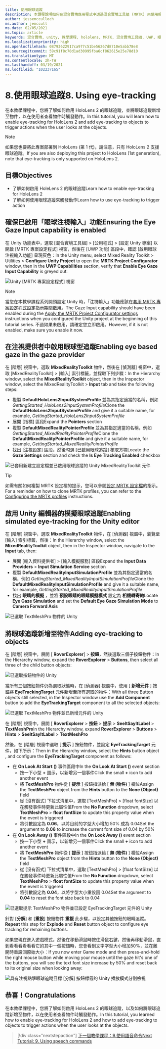 ```yaml
---
title: 使用眼球追蹤
description: 本課程說明如何在混合實境應用程式中透過混合實境工具組 (MRTK) 來使用眼球追蹤。
author: jessemcculloch
ms.author: jemccull
ms.date: 02/05/2021
ms.topic: article
keywords: 混合實境, unity, 教學課程, hololens, MRTK, 混合實境工具組, UWP, 眼球追蹤
ms.localizationpriority: high
ms.openlocfilehash: 08793622917ca977c51be56267d8710e5abb78e8
ms.sourcegitcommit: 59c91f8c70d1ad30995fba6cf862615e25e78d10
ms.translationtype: MT
ms.contentlocale: zh-TW
ms.lasthandoff: 03/19/2021
ms.locfileid: "102237165"
---
```

# <a name="8-using-eye-tracking"></a><span data-ttu-id="42f42-104">8.使用眼球追蹤</span><span class="sxs-lookup"><span data-stu-id="42f42-104">8. Using eye-tracking</span></span>

<span data-ttu-id="42f42-105">在本教學課程中，您將了解如何啟用 HoloLens 2 的眼球追蹤，並將眼球追蹤新增至物件，以在使用者查看物件時觸發動作。</span><span class="sxs-lookup"><span data-stu-id="42f42-105">In this tutorial, you will learn how to enable eye-tracking for HoloLens 2 and add eye-tracking to objects to trigger actions when the user looks at the objects.</span></span>

> [!NOTE]
> <span data-ttu-id="42f42-106">如果您也要將此專案部署到 HoloLens (第 1 代)，請注意，只有 HoloLens 2 支援眼球追蹤。</span><span class="sxs-lookup"><span data-stu-id="42f42-106">If you are also deploying this project to HoloLens (1st generation), note that eye-tracking is only supported on HoloLens 2.</span></span>

## <a name="objectives"></a><span data-ttu-id="42f42-107">目標</span><span class="sxs-lookup"><span data-stu-id="42f42-107">Objectives</span></span>

* <span data-ttu-id="42f42-108">了解如何啟用 HoleLens 2 的眼球追蹤</span><span class="sxs-lookup"><span data-stu-id="42f42-108">Learn how to enable eye-tracking for HoleLens 2</span></span>
* <span data-ttu-id="42f42-109">了解如何使用眼球追蹤來觸發動作</span><span class="sxs-lookup"><span data-stu-id="42f42-109">Learn how to use eye-tracking to trigger action</span></span>

## <a name="ensuring-the-eye-gaze-input-capability-is-enabled"></a><span data-ttu-id="42f42-110">確保已啟用「眼球注視輸入」功能</span><span class="sxs-lookup"><span data-stu-id="42f42-110">Ensuring the Eye Gaze Input capability is enabled</span></span>

<span data-ttu-id="42f42-111">在 Unity 功能表中，選取 [混合實境工具組] > [公用程式] > [設定 Unity 專案] 以開啟 [MRTK 專案設定程式] 視窗，然後在 [UWP 功能] 區段中，確認 [啟用眼球注視輸入功能] 呈現灰色：</span><span class="sxs-lookup"><span data-stu-id="42f42-111">In the Unity menu, select Mixed Reality Toolkit > Utilities > **Configure Unity Project** to open the **MRTK Project Configurator** window, then in the **UWP Capabilities** section, verify that **Enable Eye Gaze Input Capability** is greyed out:</span></span>

![Unity [MRTK 專案設定程式] 視窗](images/mr-learning-base/base-08-section1-step1-1.png)

> [!NOTE]
> <span data-ttu-id="42f42-113">當您在本教學課程系列開頭設定 Unity 時，「注視輸入」功能應該在[套用 MRTK 專案設定程式設定](mr-learning-base-02.md#creating-and-configuring-the-scene)指示期間啟用。</span><span class="sxs-lookup"><span data-stu-id="42f42-113">The Gaze Input capability should have been enabled during the [Apply the MRTK Project Configurator settings](mr-learning-base-02.md#creating-and-configuring-the-scene) instructions when you configured the Unity project at the beginning of this tutorial series.</span></span> <span data-ttu-id="42f42-114">不過如果未啟用，請確定您立即啟用。</span><span class="sxs-lookup"><span data-stu-id="42f42-114">However, if it is not enabled, make sure you enable it now.</span></span>

## <a name="enabling-eye-based-gaze-in-the-gaze-provider"></a><span data-ttu-id="42f42-115">在注視提供者中啟用眼球型追蹤</span><span class="sxs-lookup"><span data-stu-id="42f42-115">Enabling eye based gaze in the gaze provider</span></span>

<span data-ttu-id="42f42-116">在 [階層] 視窗中，選取 **MixedRealityToolkit** 物件，然後在 [偵測器] 視窗中，選取 [MixedRealityToolkit] > [輸入] 索引標籤，並採取下列步驟：</span><span class="sxs-lookup"><span data-stu-id="42f42-116">In the Hierarchy window, select the **MixedRealityToolkit** object, then in the Inspector window, select the MixedRealityToolkit > **Input** tab and take the following steps:</span></span>

* <span data-ttu-id="42f42-117">複製 **DefaultHoloLens2InputSystemProfile** 並為其指定適當的名稱，例如 _GettingStarted_HoloLens2InputSystemProfile_</span><span class="sxs-lookup"><span data-stu-id="42f42-117">Clone the **DefaultHoloLens2InputSystemProfile** and give it a suitable name, for example, _GettingStarted_HoloLens2InputSystemProfile_</span></span>
* <span data-ttu-id="42f42-118">展開 [指標] 區段</span><span class="sxs-lookup"><span data-stu-id="42f42-118">Expand the **Pointers** section</span></span>
* <span data-ttu-id="42f42-119">複製 **DefaultMixedRealityPointerProfile** 並為其指定適當的名稱，例如 _GettingStarted_MixedRealityPointerProfile_</span><span class="sxs-lookup"><span data-stu-id="42f42-119">Clone the **DefaultMixedRealityPointerProfile** and give it a suitable name, for example, _GettingStarted_MixedRealityPointerProfile_</span></span>
* <span data-ttu-id="42f42-120">找出 [注視設定] 區段，然後勾選 [已啟用眼球追蹤] 核取方塊</span><span class="sxs-lookup"><span data-stu-id="42f42-120">Locate the **Gaze Settings** section and check the **Is Eye Tracking Enabled** checkbox</span></span>

![已套用新建立設定檔並已啟用眼球追蹤的 Unity MixedRealityToolkit 元件](images/mr-learning-base/base-08-section2-step1-1.png)

> [!TIP]
> <span data-ttu-id="42f42-122">如需有關如何複製 MRTK 設定檔的提示，您可以參閱[設定 MRTK 設定檔](mr-learning-base-03.md)的指示。</span><span class="sxs-lookup"><span data-stu-id="42f42-122">For a reminder on how to clone MRTK profiles, you can refer to the [Configuring the MRTK profiles](mr-learning-base-03.md) instructions.</span></span>

## <a name="enabling-simulated-eye-tracking-for-the-unity-editor"></a><span data-ttu-id="42f42-123">啟用 Unity 編輯器的模擬眼球追蹤</span><span class="sxs-lookup"><span data-stu-id="42f42-123">Enabling simulated eye-tracking for the Unity editor</span></span>

<span data-ttu-id="42f42-124">在 [階層] 視窗中，選取 **MixedRealityToolkit** 物件，在 [偵測器] 視窗中，瀏覽至 [輸入] 索引標籤，然後：</span><span class="sxs-lookup"><span data-stu-id="42f42-124">In the Hierarchy window, select the **MixedRealityToolkit** object, then in the Inspector window, navigate to the **Input** tab, then:</span></span>

* <span data-ttu-id="42f42-125">展開 [輸入資料提供者]  >  [輸入模擬服務] 區段</span><span class="sxs-lookup"><span data-stu-id="42f42-125">Expand the **Input Data Providers** > **Input Simulation Service** section</span></span>
* <span data-ttu-id="42f42-126">複製 **DefaultMixedRealityInputSimulationProfile** 並為其指定適當的名稱，例如 _GettingStarted_MixedRealityInputSimulationProfile_</span><span class="sxs-lookup"><span data-stu-id="42f42-126">Clone the **DefaultMixedRealityInputSimulationProfile** and give it a suitable name, for example, _GettingStarted_MixedRealityInputSimulationProfile_</span></span>
* <span data-ttu-id="42f42-127">找出 **眼睛的模擬** ，並將 **預設眼睛的眼睛模擬模式** 設定為 **相機轉寄軸**</span><span class="sxs-lookup"><span data-stu-id="42f42-127">Locate **Eye Gaze Simulation** and set the **Default Eye Gaze Simulation Mode** to **Camera Forward Axis**</span></span>

![已選取 TextMeshPro 物件的 Unity](images/mr-learning-base/base-08-section3-step1-1.png)

## <a name="adding-eye-tracking-to-objects"></a><span data-ttu-id="42f42-129">將眼球追蹤新增至物件</span><span class="sxs-lookup"><span data-stu-id="42f42-129">Adding eye-tracking to objects</span></span>

<span data-ttu-id="42f42-130">在 [階層] 視窗中，展開 [ **RoverExplorer**]  >  **按鈕**，然後選取三個子按鈕物件：</span><span class="sxs-lookup"><span data-stu-id="42f42-130">In the Hierarchy window, expand the **RoverExplorer** > **Buttons**, then select all three of the child button objects:</span></span>

![已選取按鈕物件的 Unity](images/mr-learning-base/base-08-section4-step1-1.png)

<span data-ttu-id="42f42-132">當所有三個按鈕物件仍為選取狀態時，在 [偵測器] 視窗中，使用 [ **新增元件** ] 按鈕將 **EyeTrackingTarget** 元件新增至所有選取的物件：</span><span class="sxs-lookup"><span data-stu-id="42f42-132">With all three Button objects still selected, in the Inspector window use the **Add Component** button to add the **EyeTrackingTarget** component to all the selected objects:</span></span>

![已選取 TextMeshPro 物件並已新增元件的 Unity](images/mr-learning-base/base-08-section4-step1-2.png)

<span data-ttu-id="42f42-134">在 [階層] 視窗中，展開 [ **RoverExplorer**  >  **按鈕**  >  **提示**  >  **SeeItSayItLabel**  >  **TextMeshPro**</span><span class="sxs-lookup"><span data-stu-id="42f42-134">In the Hierarchy window, expand **RoverExplorer** > **Buttons** > **Hints** > **SeeItSayItLabel** > **TextMeshPro**</span></span>

<span data-ttu-id="42f42-135">然後，在 [階層] 視窗中選取 [ **提示** ] 按鈕物件，並設定 **EyeTrackingTarget** 元件，如下所示：</span><span class="sxs-lookup"><span data-stu-id="42f42-135">Then in the Hierarchy window, select the **Hints** button object , and configure the **EyeTrackingTarget** component as follows:</span></span>

* <span data-ttu-id="42f42-136">在 **On Look At Start ()** 事件區段中</span><span class="sxs-lookup"><span data-stu-id="42f42-136">In the **On Look At Start ()** event section</span></span>
  * <span data-ttu-id="42f42-137">按一下小型 **+** 圖示，以新增另一個事件</span><span class="sxs-lookup"><span data-stu-id="42f42-137">Click the small **+** icon to add another event</span></span>
  * <span data-ttu-id="42f42-138">將  **TextMeshPro** 物件從 [ **提示** ] 按鈕指派給 [ **無 (物件)** ] 欄位</span><span class="sxs-lookup"><span data-stu-id="42f42-138">Assign the  **TextMeshPro** object from the **Hints** button to the **None (Object)** field</span></span>
  * <span data-ttu-id="42f42-139">從 [沒有函式] 下拉式清單中，選取 [TextMeshPro]  >  [float fontSize] 以在觸發事件時更新此屬性值</span><span class="sxs-lookup"><span data-stu-id="42f42-139">From the **No Function** dropdown, select **TextMeshPro** > **float fontSize** to update this property value when the event is triggered</span></span>
  * <span data-ttu-id="42f42-140">將引數設定為 **0.06**，以將目前的字型大小增加 50% 成為 0.04</span><span class="sxs-lookup"><span data-stu-id="42f42-140">Set the argument to **0.06** to increase the current font size of 0.04 by 50%</span></span>
* <span data-ttu-id="42f42-141">在 **On Look Away ()** 事件區段中</span><span class="sxs-lookup"><span data-stu-id="42f42-141">In the **On Look Away ()** event section</span></span>
  * <span data-ttu-id="42f42-142">按一下小型 **+** 圖示，以新增另一個事件</span><span class="sxs-lookup"><span data-stu-id="42f42-142">Click the small **+** icon to add another event</span></span>
  * <span data-ttu-id="42f42-143">將  **TextMeshPro** 物件從 [ **提示** ] 按鈕指派給 [ **無 (物件)** ] 欄位</span><span class="sxs-lookup"><span data-stu-id="42f42-143">Assign the  **TextMeshPro** object from the **Hints** button to the **None (Object)** field</span></span>
  * <span data-ttu-id="42f42-144">從 [沒有函式] 下拉式清單中，選取 [TextMeshPro]  >  [float fontSize] 以在觸發事件時更新此屬性值</span><span class="sxs-lookup"><span data-stu-id="42f42-144">From the **No Function** dropdown, select **TextMeshPro** > **float fontSize** to update this property value when the event is triggered</span></span>
  * <span data-ttu-id="42f42-145">將引數設定為 **0.04**，以將字型大小重設回 0.04</span><span class="sxs-lookup"><span data-stu-id="42f42-145">Set the argument to **0.04** to reset the font size back to 0.04</span></span>

![已選取提示 TextMeshPro 物件並已設定 EyeTrackingTarget 元件的 Unity](images/mr-learning-base/base-08-section4-step1-3.png)

<span data-ttu-id="42f42-147">針對 [**分解**] 和 [**重設**] 按鈕物件 **重複** 此步驟，以設定其他按鈕的眼睛追蹤。</span><span class="sxs-lookup"><span data-stu-id="42f42-147">**Repeat** this step for **Explode** and **Reset** button object to configure eye tracking for remaining buttons.</span></span>

<span data-ttu-id="42f42-148">如果您現在進入遊戲模式，然後在移動滑鼠時按住滑鼠右鍵，然後再移動滑鼠，直到看看看看看看它的其中一個按鈕時，您會看到文字字型大小增加50%，並在離開時重設回原始大小：</span><span class="sxs-lookup"><span data-stu-id="42f42-148">If you now enter Game mode and then press-and-hold the right mouse button while moving your mouse until the gaze hit's one of the buttons, you will see the text font size increase by 50% and reset back to its original size when looking away:</span></span>

![具有注視點擊眼球追蹤目標 [分解] 按鈕標籤的 Unity 播放模式分割檢視](images/mr-learning-base/base-08-section4-step1-4.png)

## <a name="congratulations"></a><span data-ttu-id="42f42-150">恭喜！</span><span class="sxs-lookup"><span data-stu-id="42f42-150">Congratulations</span></span>

<span data-ttu-id="42f42-151">在本教學課程中，您將了解如何啟用 HoloLens 2 的眼球追蹤，以及如何將眼球追蹤新增至物件，以在使用者查看物件時觸發動作。</span><span class="sxs-lookup"><span data-stu-id="42f42-151">In this tutorial, you learned how to enable eye-tracking for HoloLens 2 and how to add eye-tracking to objects to trigger actions when the user looks at the objects.</span></span>

> [!div class="nextstepaction"]
> [<span data-ttu-id="42f42-152">下一個教學課程：9.使用語音命令</span><span class="sxs-lookup"><span data-stu-id="42f42-152">Next Tutorial: 9. Using speech commands</span></span>](mr-learning-base-09.md)

